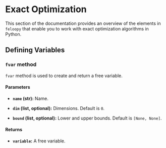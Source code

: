 # Exact Optimization

This section of the documentation provides an overview of the elements in `feloopy` that enable you to work with exact optimization algorithms in Python.

## Defining Variables 

### `fvar` method

`fvar` method is used to create and return a free variable.

#### Parameters

- **`name` (str):** Name.

- **`dim` (list, optional):** Dimensions. Default is `0`.

- **`bound` (list, optional):** Lower and upper bounds. Default is `[None, None]`.

#### Returns

- **`variable`:** A free variable.
